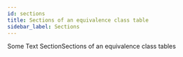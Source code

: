 ```yaml
---
id: sections
title: Sections of an equivalence class table
sidebar_label: Sections
---
```




Some Text SectionSections of an equivalence class tables
